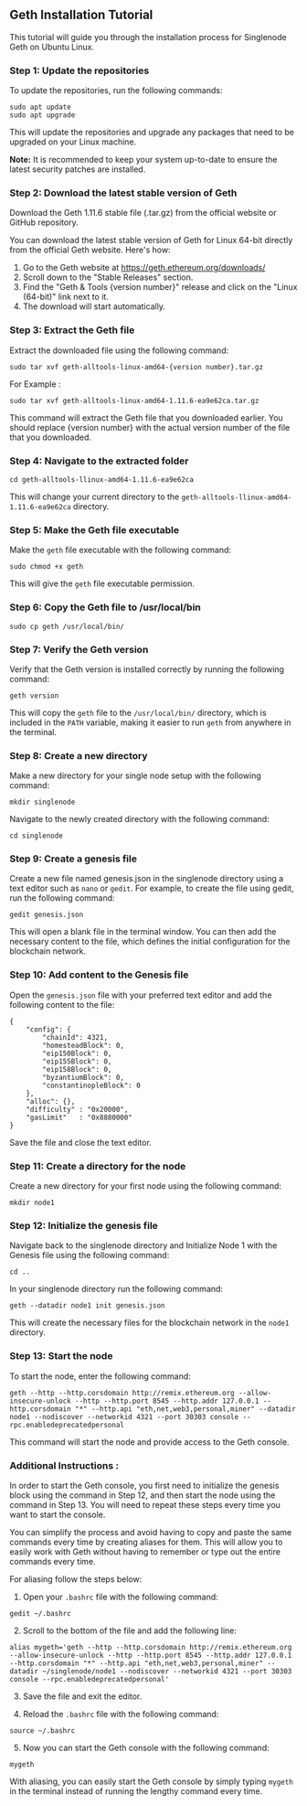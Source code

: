 ## Geth Installation Tutorial

This tutorial will guide you through the installation process for Singlenode Geth on Ubuntu Linux.

### Step 1: Update the repositories

To update the repositories, run the following commands:

```
sudo apt update
sudo apt upgrade
```
This will update the repositories and upgrade any packages that need to be upgraded on your Linux machine.

**Note:** It is recommended to keep your system up-to-date to ensure the latest security patches are installed.



### Step 2: Download the latest stable version of Geth

Download the Geth 1.11.6 stable file (.tar.gz) from the official website or GitHub repository.

You can download the latest stable version of Geth for Linux 64-bit directly from the official Geth website. Here's how:

1. Go to the Geth website at https://geth.ethereum.org/downloads/
2. Scroll down to the "Stable Releases" section.
3. Find the "Geth & Tools {version number}" release and click on the "Linux (64-bit)" link next to it.
4. The download will start automatically.



### Step 3: Extract the Geth file

Extract the downloaded file using the following command:

```
sudo tar xvf geth-alltools-linux-amd64-{version number}.tar.gz
```

For Example :

```
sudo tar xvf geth-alltools-linux-amd64-1.11.6-ea9e62ca.tar.gz
```
This command will extract the Geth file that you downloaded earlier. You should replace {version number} with the actual version number of the file that you downloaded.



### Step 4: Navigate to the extracted folder

```
cd geth-alltools-llinux-amd64-1.11.6-ea9e62ca
```
This will change your current directory to the `geth-alltools-llinux-amd64-1.11.6-ea9e62ca` directory.



### Step 5: Make the Geth file executable

Make the `geth` file executable with the following command:

```
sudo chmod +x geth
```
This will give the `geth` file executable permission.



### Step 6: Copy the Geth file to /usr/local/bin

```
sudo cp geth /usr/local/bin/
```



### Step 7: Verify the Geth version

Verify that the Geth version is installed correctly by running the following command:

```
geth version
```
This will copy the `geth` file to the `/usr/local/bin/` directory, which is included in the `PATH` variable, making it easier to run `geth` from anywhere in the terminal.



### Step 8: Create a new directory

Make a new directory for your single node setup with the following command:

```
mkdir singlenode
```

Navigate to the newly created directory with the following command:

```
cd singlenode
```

### Step 9: Create a genesis file

Create a new file named genesis.json in the singlenode directory using a text editor such as `nano` or `gedit`. For example, to create the file using gedit, run the following command:

```
gedit genesis.json
```
This will open a blank file in the terminal window. You can then add the necessary content to the file, which defines the initial configuration for the blockchain network.

### Step 10: Add content to the Genesis file

Open the `genesis.json` file with your preferred text editor and add the following content to the file:

```
{
    "config": {
        "chainId": 4321,
        "homesteadBlock": 0,
        "eip150Block": 0,
        "eip155Block": 0,
        "eip158Block": 0,
        "byzantiumBlock": 0,
        "constantinopleBlock": 0
    },
    "alloc": {},
    "difficulty" : "0x20000",
    "gasLimit"   : "0x8880000"
}
```
Save the file and close the text editor.

### Step 11: Create a directory for the node

Create a new directory for your first node using the following command:

```
mkdir node1
```


### Step 12: Initialize the genesis file

Navigate back to the singlenode directory and Initialize Node 1 with the Genesis file using the following command:

```
cd ..
```

In your singlenode directory run the following command:
```
geth --datadir node1 init genesis.json
```

This will create the necessary files for the blockchain network in the `node1` directory.

### Step 13: Start the node

To start the node, enter the following command:

```
geth --http --http.corsdomain http://remix.ethereum.org --allow-insecure-unlock --http --http.port 8545 --http.addr 127.0.0.1 --http.corsdomain "*" --http.api "eth,net,web3,personal,miner" --datadir node1 --nodiscover --networkid 4321 --port 30303 console --rpc.enabledeprecatedpersonal
```
This command will start the node and provide access to the Geth console.


### Additional Instructions :

In order to start the Geth console, you first need to initialize the genesis block using the command in Step 12, and then start the node using the command in Step 13. You will need to repeat these steps every time you want to start the console.

You can simplify the process and avoid having to copy and paste the same commands every time by creating aliases for them. This will allow you to easily work with Geth without having to remember or type out the entire commands every time.

For aliasing follow the steps below:

1. Open your `.bashrc` file with the following command:
```
gedit ~/.bashrc
```

2. Scroll to the bottom of the file and add the following line:
```
alias mygeth='geth --http --http.corsdomain http://remix.ethereum.org --allow-insecure-unlock --http --http.port 8545 --http.addr 127.0.0.1 --http.corsdomain "*" --http.api "eth,net,web3,personal,miner" --datadir ~/singlenode/node1 --nodiscover --networkid 4321 --port 30303 console --rpc.enabledeprecatedpersonal'
```

3. Save the file and exit the editor.

4. Reload the `.bashrc` file with the following command:
```
source ~/.bashrc
```
5. Now you can start the Geth console with the following command:
```
mygeth
```

With aliasing, you can easily start the Geth console by simply typing `mygeth` in the terminal instead of running the lengthy command every time.

